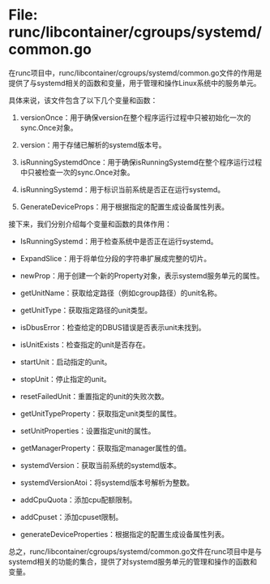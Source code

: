 # File: runc/libcontainer/cgroups/systemd/common.go

在runc项目中，runc/libcontainer/cgroups/systemd/common.go文件的作用是提供了与systemd相关的函数和变量，用于管理和操作Linux系统中的服务单元。

具体来说，该文件包含了以下几个变量和函数：

1. versionOnce：用于确保version在整个程序运行过程中只被初始化一次的sync.Once对象。

2. version：用于存储已解析的systemd版本号。

3. isRunningSystemdOnce：用于确保isRunningSystemd在整个程序运行过程中只被检查一次的sync.Once对象。

4. isRunningSystemd：用于标识当前系统是否正在运行systemd。

5. GenerateDeviceProps：用于根据指定的配置生成设备属性列表。

接下来，我们分别介绍每个变量和函数的具体作用：

- IsRunningSystemd：用于检查系统中是否正在运行systemd。

- ExpandSlice：用于将单位分段的字符串扩展成完整的切片。

- newProp：用于创建一个新的Property对象，表示systemd服务单元的属性。

- getUnitName：获取给定路径（例如cgroup路径）的unit名称。

- getUnitType：获取指定路径的unit类型。

- isDbusError：检查给定的DBUS错误是否表示unit未找到。

- isUnitExists：检查指定的unit是否存在。

- startUnit：启动指定的unit。

- stopUnit：停止指定的unit。

- resetFailedUnit：重置指定的unit的失败次数。

- getUnitTypeProperty：获取指定unit类型的属性。

- setUnitProperties：设置指定unit的属性。

- getManagerProperty：获取指定manager属性的值。

- systemdVersion：获取当前系统的systemd版本。

- systemdVersionAtoi：将systemd版本号解析为整数。

- addCpuQuota：添加cpu配额限制。

- addCpuset：添加cpuset限制。

- generateDeviceProperties：根据指定的配置生成设备属性列表。

总之，runc/libcontainer/cgroups/systemd/common.go文件在runc项目中是与systemd相关的功能的集合，提供了对systemd服务单元的管理和操作的函数和变量。

